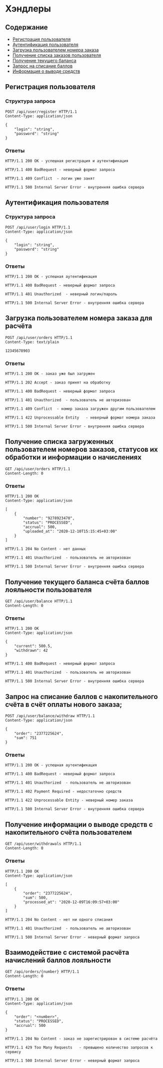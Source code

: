 
# Хэндлеры
## Содержание
* [Регистрация пользователя](#регистрация-пользователя)
* [Аутентификация пользователя](#аутентификация-пользователя)
* [Загрузка пользователем номера заказа](#загрузка-пользователем-номера-заказа-для-расчёта)
* [Получение списка заказов пользователя](#получение-списка-загруженных-пользователем-номеров-заказов-статусов-их-обработки-и-информации-о-начислениях)
* [Получение текущего баланса](#получение-текущего-баланса-счёта-баллов-лояльности-пользователя)
* [Запрос на списание баллов](#запрос-на-списание-баллов-с-накопительного-счёта-в-счёт-оплаты-нового-заказа)
* [Информация о выводе средств](#получение-информации-о-выводе-средств-с-накопительного-счёта-пользователем)




## Регистрация пользователя
### Структура запроса
```http
POST /api/user/register HTTP/1.1
Content-Type: application/json

{
    "login": "string",
    "password": "string"
} 
```
### Ответы
```http
HTTP/1.1 200 OK - успешная регистрация и аутентификация
```
```http
HTTP/1.1 400 BadRequest - неверный формат запроса
```
```http
HTTP/1.1 409 Conflict  - логин уже занят
```
```http
HTTP/1.1 500 Internal Server Error - внутренняя ошибка сервера
```

## Аутентификация пользователя
### Структура запроса
```http
POST /api/user/login HTTP/1.1
Content-Type: application/json

{
    "login": "string",
    "password": "string"
} 
```
### Ответы
```http
HTTP/1.1 200 OK - успешная аутентификация
```
```http
HTTP/1.1 400 BadRequest - неверный формат запроса
```
```http
HTTP/1.1 401 Unauthorized  - неверный логин/пароль
```
```http
HTTP/1.1 500 Internal Server Error - внутренняя ошибка сервера
```

## Загрузка пользователем номера заказа для расчёта
```http
POST /api/user/orders HTTP/1.1
Content-Type: text/plain

12345678903 
```
### Ответы
```http
HTTP/1.1 200 OK - заказ уже был загружен
```
```http
HTTP/1.1 202 Accept - заказ принят на обработку
```
```http
HTTP/1.1 400 BadRequest - неверный формат запроса
```
```http
HTTP/1.1 401 Unauthorized  - пользователь не авторизован
```
```http
HTTP/1.1 409 Conflict  - номер заказа загружен другим пользователем
```
```http
HTTP/1.1 422 Unprocessable Entity   - неверный формат номера заказа
```
```http
HTTP/1.1 500 Internal Server Error - внутренняя ошибка сервера
```

## Получение списка загруженных пользователем номеров заказов, статусов их обработки и информации о начислениях
```http
GET /api/user/orders HTTP/1.1
Content-Length: 0
```
### Ответы
```http
HTTP/1.1 200 OK
Content-Type: application/json

[
    {
        "number": "9278923470",
        "status": "PROCESSED",
        "accrual": 500,
        "uploaded_at": "2020-12-10T15:15:45+03:00"
    }
]
```
```http
HTTP/1.1 204 No Content - нет данных
```
```http
HTTP/1.1 401 Unauthorized  - пользователь не авторизован
```
```http
HTTP/1.1 500 Internal Server Error - внутренняя ошибка сервера
```


## Получение текущего баланса счёта баллов лояльности пользователя
```http
GET /api/user/balance HTTP/1.1
Content-Length: 0
```
### Ответы
```http
HTTP/1.1 200 OK
Content-Type: application/json

{
    "current": 500.5,
    "withdrawn": 42
}
```
```http
HTTP/1.1 400 BadRequest - неверный формат запроса
```
```http
HTTP/1.1 401 Unauthorized  - пользователь не авторизован
```
```http
HTTP/1.1 500 Internal Server Error - внутренняя ошибка сервера
```

## Запрос на списание баллов с накопительного счёта в счёт оплаты нового заказа;
```http
POST /api/user/balance/withdraw HTTP/1.1
Content-Type: application/json

{
    "order": "2377225624",
    "sum": 751
} 
```
### Ответы
```http
HTTP/1.1 200 OK - успешная аутентификация
```
```http
HTTP/1.1 400 BadRequest - неверный формат запроса
```
```http
HTTP/1.1 401 Unauthorized  - пользователь не авторизован
```
```http
HTTP/1.1 402 Payment Required - недостаточно средств
```
```http
HTTP/1.1 422 Unprocessable Entity - неверный номер заказа
```
```http
HTTP/1.1 500 Internal Server Error - внутренняя ошибка сервера
```

## Получение информации о выводе средств с накопительного счёта пользователем
```http
GET /api/user/withdrawals HTTP/1.1
Content-Length: 0
```
### Ответы
```http
HTTP/1.1 200 OK 
Content-Type: application/json

[
    {
        "order": "2377225624",
        "sum": 500,
        "processed_at": "2020-12-09T16:09:57+03:00"
    }
]
```
```http
HTTP/1.1 204 No Content - нет ни одного списания
```
```http
HTTP/1.1 401 Unauthorized  - пользователь не авторизован
```
```http
HTTP/1.1 500 Internal Server Error - неверный формат запроса
```


## Взаимодействие с системой расчёта начислений баллов лояльности
```http
GET /api/orders/{number} HTTP/1.1
Content-Length: 0
```
### Ответы
```http
HTTP/1.1 200 OK 
Content-Type: application/json

{
    "order": "<number>",
    "status": "PROCESSED",
    "accrual": 500
}
```
```http
HTTP/1.1 204 No Content - заказ не зарегистрирован в системе расчёта
```
```http
HTTP/1.1 429 Too Many Requests   - превышено количество запросов к сервису
```
```http
HTTP/1.1 500 Internal Server Error - неверный формат запроса
```

